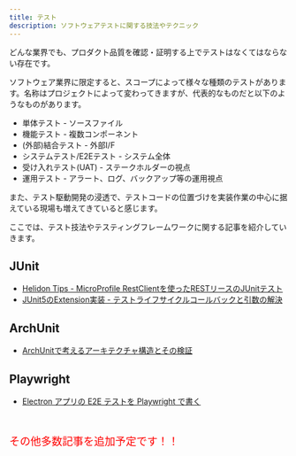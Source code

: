 ```yaml
---
title: テスト
description: ソフトウェアテストに関する技法やテクニック
---
```


どんな業界でも、プロダクト品質を確認・証明する上でテストはなくてはならない存在です。

ソフトウェア業界に限定すると、スコープによって様々な種類のテストがあります。名称はプロジェクトによって変わってきますが、代表的なものだと以下のようなものがあります。

- 単体テスト - ソースファイル
- 機能テスト - 複数コンポーネント
- (外部)結合テスト - 外部I/F
- システムテスト/E2Eテスト - システム全体
- 受け入れテスト(UAT) - ステークホルダーの視点
- 運用テスト - アラート、ログ、バックアップ等の運用視点

また、テスト駆動開発の浸透で、テストコードの位置づけを実装作業の中心に据えている現場も増えてきていると感じます。

ここでは、テスト技法やテスティングフレームワークに関する記事を紹介していきます。

## JUnit

- [Helidon Tips - MicroProfile RestClientを使ったRESTリースのJUnitテスト](/msa/mp/ext03-helidon-rest-testing/)
- [JUnit5のExtension実装 - テストライフサイクルコールバックと引数の解決](/blogs/2022/05/30/junit5-extension/)


## ArchUnit

- [ArchUnitで考えるアーキテクチャ構造とその検証](/blogs/2022/05/19/archunit-and-architechure/)

## Playwright

- [Electron アプリの E2E テストを Playwright で書く](/blogs/2022/06/05/test-electron-app-with-playwright/)

<div style="margin-top: 3rem"><span style="font-size: 1.2rem;color: red;">その他多数記事を追加予定です！！</span></div>